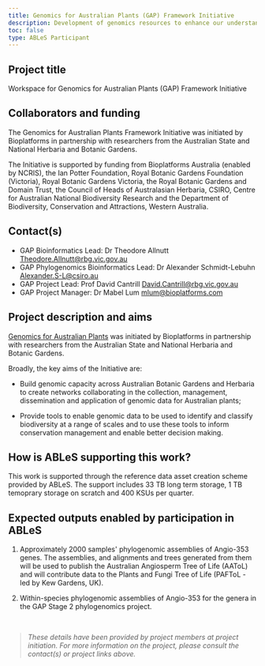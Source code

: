 ```yaml
---
title: Genomics for Australian Plants (GAP) Framework Initiative
description: Development of genomics resources to enhance our understanding of the evolution and conservation of the unique Australian flora.
toc: false
type: ABLeS Participant
---
```


## Project title

Workspace for Genomics for Australian Plants (GAP) Framework Initiative

## Collaborators and funding

The Genomics for Australian Plants Framework Initiative was initiated by Bioplatforms in partnership
with researchers from the Australian State and National Herbaria and Botanic Gardens.

The Initiative is supported by funding from Bioplatforms Australia (enabled by NCRIS), the Ian Potter Foundation, Royal Botanic Gardens Foundation (Victoria), Royal Botanic Gardens Victoria, the Royal Botanic Gardens and Domain Trust, the Council of Heads of Australasian Herbaria, CSIRO, Centre for
Australian National Biodiversity Research and the Department of Biodiversity, Conservation and
Attractions, Western Australia.

## Contact(s)

- GAP Bioinformatics Lead: Dr Theodore Allnutt <Theodore.Allnutt@rbg.vic.gov.au>
- GAP Phylogenomics Bioinformatics Lead: Dr Alexander Schmidt-Lebuhn <Alexander.S-L@csiro.au>
- GAP Project Lead: Prof David Cantrill <David.Cantrill@rbg.vic.gov.au>
- GAP Project Manager: Dr Mabel Lum <mlum@bioplatforms.com>

## Project description and aims

[Genomics for Australian Plants](https://www.genomicsforaustralianplants.com/) was initiated by Bioplatforms in partnership with researchers from the Australian State and National Herbaria and Botanic Gardens.

Broadly, the key aims of the Initiative are:

- Build genomic capacity across Australian Botanic Gardens and Herbaria to create networks collaborating in the collection, management, dissemination and
  application of genomic data for Australian plants;

- Provide tools to enable genomic data to be used to identify and classify biodiversity
  at a range of scales and to use these tools to inform conservation management and
  enable better decision making.

## How is ABLeS supporting this work?

This work is supported through the reference data asset creation scheme provided by ABLeS. The support includes 33 TB long term storage, 1 TB temoprary storage on scratch and 400 KSUs per quarter.

## Expected outputs enabled by participation in ABLeS

1. Approximately 2000 samples&#39; phylogenomic assemblies of Angio-353 genes. The
   assemblies, and alignments and trees generated from them will be used to publish the
   Australian Angiosperm Tree of Life (AAToL) and will contribute data to the Plants and Fungi Tree of Life (PAFToL - led by Kew Gardens, UK).

2. Within-species phylogenomic assemblies of Angio-353 for the genera in the GAP Stage 2 phylogenomics project.

<br/>

> _These details have been provided by project members at project initiation. For more information on the project, please consult the contact(s) or project links above._
